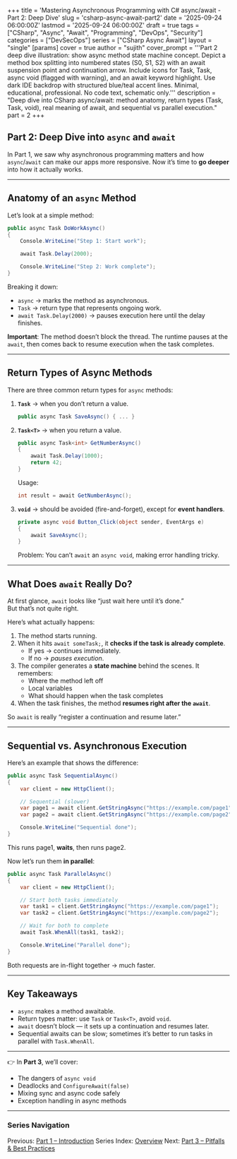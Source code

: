 +++
title = 'Mastering Asynchronous Programming with C# async/await - Part 2: Deep Dive'
slug = 'csharp-async-await-part2'
date = '2025-09-24 06:00:00Z'
lastmod = '2025-09-24 06:00:00Z'
draft = true
tags = ["CSharp", "Async", "Await", "Programming", "DevOps", "Security"]
categories = ["DevSecOps"]
series = ["CSharp Async Await"]
layout = "single"
[params]
    cover = true
    author = "sujith"
    cover_prompt = '''Part 2 deep dive illustration: show async method state machine concept.
Depict a method box splitting into numbered states (S0, S1, S2) with an await suspension point and continuation arrow.
Include icons for Task, Task<T>, async void (flagged with warning), and an await keyword highlight.
Use dark IDE backdrop with structured blue/teal accent lines. Minimal, educational, professional. No code text, schematic only.'''
description = "Deep dive into CSharp async/await: method anatomy, return types (Task, Task<T>, void), real meaning of await, and sequential vs parallel execution."
part = 2
+++

## Part 2: Deep Dive into `async` and `await`

In Part 1, we saw why asynchronous programming matters and how `async`/`await` can make our apps more responsive. Now it’s time to **go deeper** into how it actually works.

---

## Anatomy of an `async` Method

Let’s look at a simple method:

```csharp
public async Task DoWorkAsync()
{
    Console.WriteLine("Step 1: Start work");

    await Task.Delay(2000);

    Console.WriteLine("Step 2: Work complete");
}
```

Breaking it down:

- `async` → marks the method as asynchronous.  
- `Task` → return type that represents ongoing work.  
- `await Task.Delay(2000)` → pauses execution here until the delay finishes.  

**Important**: The method doesn’t block the thread. The runtime pauses at the `await`, then comes back to resume execution when the task completes.

---

## Return Types of Async Methods

There are three common return types for `async` methods:

1. **`Task`** → when you don’t return a value.  

   ```csharp
   public async Task SaveAsync() { ... }
   ```

2. **`Task<T>`** → when you return a value.  

   ```csharp
   public async Task<int> GetNumberAsync()
   {
       await Task.Delay(1000);
       return 42;
   }
   ```

   Usage:

   ```csharp
   int result = await GetNumberAsync();
   ```

3. **`void`** → should be avoided (fire-and-forget), except for **event handlers**.  

   ```csharp
   private async void Button_Click(object sender, EventArgs e) 
   {
       await SaveAsync();
   }
   ```

   Problem: You can’t `await` an `async void`, making error handling tricky.

---

## What Does `await` Really Do?

At first glance, `await` looks like “just wait here until it’s done.”  
But that’s not quite right.

Here’s what actually happens:

1. The method starts running.  
2. When it hits `await someTask;`, it **checks if the task is already complete**.  
   - If yes → continues immediately.  
   - If no → *pauses execution*.  
3. The compiler generates a **state machine** behind the scenes. It remembers:  
   - Where the method left off  
   - Local variables  
   - What should happen when the task completes  
4. When the task finishes, the method **resumes right after the `await`**.  

So `await` is really “register a continuation and resume later.”

---

## Sequential vs. Asynchronous Execution

Here’s an example that shows the difference:

```csharp
public async Task SequentialAsync()
{
    var client = new HttpClient();

    // Sequential (slower)
    var page1 = await client.GetStringAsync("https://example.com/page1");
    var page2 = await client.GetStringAsync("https://example.com/page2");

    Console.WriteLine("Sequential done");
}
```

This runs page1, **waits**, then runs page2.

Now let’s run them **in parallel**:

```csharp
public async Task ParallelAsync()
{
    var client = new HttpClient();

    // Start both tasks immediately
    var task1 = client.GetStringAsync("https://example.com/page1");
    var task2 = client.GetStringAsync("https://example.com/page2");

    // Wait for both to complete
    await Task.WhenAll(task1, task2);

    Console.WriteLine("Parallel done");
}
```

Both requests are in-flight together → much faster.

---

## Key Takeaways

- `async` makes a method awaitable.  
- Return types matter: use `Task` or `Task<T>`, avoid `void`.  
- `await` doesn’t block — it sets up a continuation and resumes later.  
- Sequential awaits can be slow; sometimes it’s better to run tasks in parallel with `Task.WhenAll`.  

---

👉 In **Part 3**, we’ll cover:  

- The dangers of `async void`  
- Deadlocks and `ConfigureAwait(false)`  
- Mixing sync and async code safely  
- Exception handling in async methods  

---

### Series Navigation

Previous: [Part 1 – Introduction](/posts/2025/09/csharp-async-await-part1/)
Series Index: [Overview](/posts/2025/09/csharp-async-await/)
Next: [Part 3 – Pitfalls & Best Practices](/posts/2025/10/csharp-async-await-part3/)
